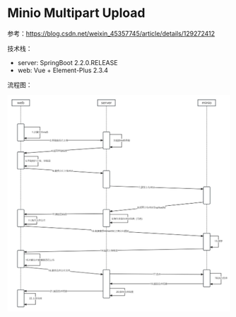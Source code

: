 # Minio Multipart Upload

参考：https://blog.csdn.net/weixin_45357745/article/details/129272412



技术栈：

+ server: SpringBoot 2.2.0.RELEASE
+ web: Vue + Element-Plus 2.3.4



流程图：

![FlowChart](FlowChart.jpg)